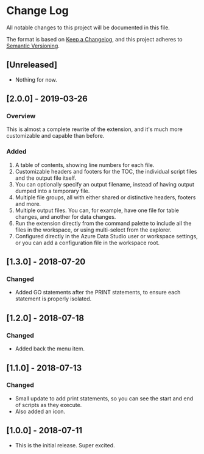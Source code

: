 # Change Log
All notable changes to this project will be documented in this file.

The format is based on [Keep a Changelog](https://keepachangelog.com/en/1.0.0/),
and this project adheres to [Semantic Versioning](https://semver.org/spec/v2.0.0.html).

## [Unreleased]

* Nothing for now.

## [2.0.0] - 2019-03-26

### Overview
This is almost a complete rewrite of the extension, and it's much more customizable and capable than before.

### Added
1. A table of contents, showing line numbers for each file.
2. Customizable headers and footers for the TOC, the individual script files and the output file itself.
3. You can optionally specify an output filename, instead of having output dumped into a temporary file.
4. Multiple file groups, all with either shared or distinctive headers, footers and more.
5. Multiple output files. You can, for example, have one file for table changes, and another for data changes.
6. Run the extension directly from the command palette to include all the files in the workspace, or using multi-select from the explorer.
7. Configured directly in the Azure Data Studio user or workspace settings, or you can add a configuration file in the workspace root.

## [1.3.0] - 2018-07-20

### Changed

* Added GO statements after the PRINT statements, to ensure each statement is properly isolated.

## [1.2.0] - 2018-07-18

### Changed

* Added back the menu item.

## [1.1.0] - 2018-07-13

### Changed

* Small update to add print statements, so you can see the start and end of scripts as they execute.
* Also added an icon.

## [1.0.0] - 2018-07-11

* This is the initial release. Super excited.

